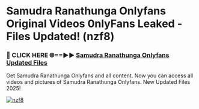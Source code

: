 # Samudra Ranathunga Onlyfans Original Videos 0nlyFans Leaked - Files Updated! (nzf8)

<h3>🔴 CLICK HERE 🌐==►► <a href="https://tinyurl.com/2m67pmp6" rel="nofollow">Samudra Ranathunga Onlyfans Updated Files</a></h3>

Get Samudra Ranathunga Onlyfans and all content. Now you can access all videos and pictures of Samudra Ranathunga Onlyfans. New Updated Files 2025!

[![nzf8](https://i.imgur.com/H4QAA4z.gif)](https://tinyurl.com/2m67pmp6)